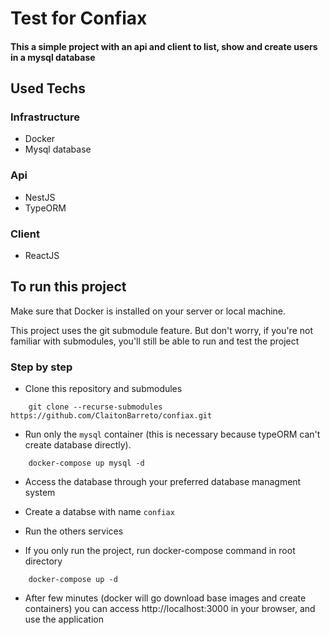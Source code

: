 # Test for Confiax

#### This a simple project with an api and client to list, show and create users in a mysql database



## Used Techs
### Infrastructure
- Docker
- Mysql database

### Api
- NestJS
- TypeORM

### Client
- ReactJS

## To run this project
Make sure that Docker is installed on your server or local machine.

This project uses the git submodule feature. But don't worry, if you're not familiar with submodules, you'll still be able to run and test the project

### Step by step
- Clone this repository and submodules
```git 
    git clone --recurse-submodules https://github.com/ClaitonBarreto/confiax.git
```

- Run only the ```mysql``` container (this is necessary because typeORM can't create database directly).


```docker 
    docker-compose up mysql -d
```

- Access the database through your preferred database managment system

- Create a databse with name ```confiax```

- Run the others services

- If you only run the project, run docker-compose command in root directory

```docker 
    docker-compose up -d
```

- After few minutes (docker will go download base images and create containers) you can access http://localhost:3000 in your browser, and use the application
